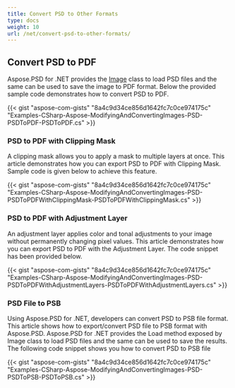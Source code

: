 ```yaml
---
title: Convert PSD to Other Formats
type: docs
weight: 10
url: /net/convert-psd-to-other-formats/
---
```



## **Convert PSD to PDF**


Aspose.PSD for .NET provides the [Image](https://apireference.aspose.com/psd/net/aspose.psd/image) class to load PSD files and the same can be used to save the image to PDF format. Below the provided sample code demonstrates how to convert PSD to PDF.



{{< gist "aspose-com-gists" "8a4c9d34ce856d1642fc7c0ce974175c" "Examples-CSharp-Aspose-ModifyingAndConvertingImages-PSD-PSDToPDF-PSDToPDF.cs" >}}
### **PSD to PDF with Clipping Mask**


A clipping mask allows you to apply a mask to multiple layers at once. This article demonstrates how you can export PSD to PDF with Clipping Mask. Sample code is given below to achieve this feature.


{{< gist "aspose-com-gists" "8a4c9d34ce856d1642fc7c0ce974175c" "Examples-CSharp-Aspose-ModifyingAndConvertingImages-PSD-PSDToPDFWithClippingMask-PSDToPDFWithClippingMask.cs" >}}
### **PSD to PDF with Adjustment Layer**


An adjustment layer applies color and tonal adjustments to your image without permanently changing pixel values. This article demonstrates how you can export PSD to PDF with the Adjustment Layer. The code snippet has been provided below.

{{< gist "aspose-com-gists" "8a4c9d34ce856d1642fc7c0ce974175c" "Examples-CSharp-Aspose-ModifyingAndConvertingImages-PSD-PSDToPDFWithAdjustmentLayers-PSDToPDFWithAdjustmentLayers.cs" >}}
### **PSD File to PSB**


Using Aspose.PSD for .NET, developers can convert PSD to PSB file format. This article shows how to export/convert PSD file to PSB format with Aspose.PSD. Aspose.PSD for .NET provides the Load method exposed by Image class to load PSD files and the same can be used to save the results. The following code snippet shows you how to convert PSD to PSB file

{{< gist "aspose-com-gists" "8a4c9d34ce856d1642fc7c0ce974175c" "Examples-CSharp-Aspose-ModifyingAndConvertingImages-PSD-PSDToPSB-PSDToPSB.cs" >}}













